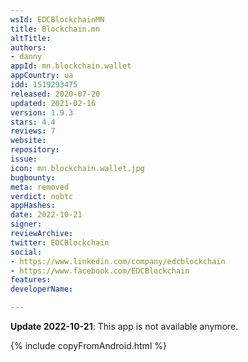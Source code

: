 ```yaml
---
wsId: EDCBlockchainMN
title: Blockchain.mn
altTitle: 
authors:
- danny
appId: mn.blockchain.wallet
appCountry: ua
idd: 1519293475
released: 2020-07-20
updated: 2021-02-16
version: 1.9.3
stars: 4.4
reviews: 7
website: 
repository: 
issue: 
icon: mn.blockchain.wallet.jpg
bugbounty: 
meta: removed
verdict: nobtc
appHashes: 
date: 2022-10-21
signer: 
reviewArchive: 
twitter: EDCBlockchain
social:
- https://www.linkedin.com/company/edcblockchain
- https://www.facebook.com/EDCBlockchain
features: 
developerName: 

---
```


**Update 2022-10-21**: This app is not available anymore.

{% include copyFromAndroid.html %}
